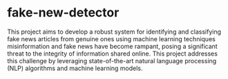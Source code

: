 # fake-new-detector
This project aims to develop a robust system for identifying and classifying fake news articles from genuine ones using machine learning techniques
misinformation and fake news have become rampant, posing a significant threat to the integrity of information shared online. This project addresses this challenge by leveraging state-of-the-art natural language processing (NLP) algorithms and machine learning models.
